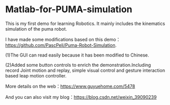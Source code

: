 # Matlab-for-PUMA-simulation
This is my first demo for learning Robotics.
It mainly includes the kinematics simulation of the puma robot.


I have made some modifications based on this demo：https://github.com/PascPeli/Puma-Robot-Simulation.

(1)The GUI can read easily because it has been modified to Chinese.

(2)Added some button controls to enrich the demonstration.Including record Joint motion and replay,
simple visual control and gesture interaction based leap motion controller.

More details on the web：https://www.guyuehome.com/5478

And you can also visit my blog：https://blog.csdn.net/weixin_39090239
